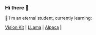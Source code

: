 ### Hi there 👋

🌱 I’m an eternal student, currently learning:

[Vision Kit](https://aiyprojects.withgoogle.com/vision) | 
[LLama](https://github.com/facebookresearch/llama) | 
[Alpaca](https://crfm.stanford.edu/2023/03/13/alpaca.html) | 
<!--
**jenbrannstrom/jenbrannstrom** is a ✨ _special_ ✨ repository because its `README.md` (this file) appears on your GitHub profile.

Here are some ideas to get you started:

- 🔭 I’m currently working on ...
- 🌱 I’m currently learning ...
- 👯 I’m looking to collaborate on ...
- 🤔 I’m looking for help with ...
- 💬 Ask me about ...
- 📫 How to reach me: ...
- 😄 Pronouns: ...
- ⚡ Fun fact: ...
-->
